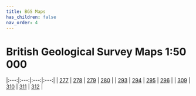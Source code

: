 ```yaml
---
title: BGS Maps
has_children: false
nav_order: 4
---
```


# British Geological Survey Maps 1:50 000

|:---:|:---:|:---:|:---:|
| [277](/uri "title") | [278](/uri "Minehead") | [279](/uri "Weston-Super-Mare") | [280](/uri "Wells") |
| [293](/uri "title") | [294](https://largeimages.bgs.ac.uk/iip/mapsportal.html?id=1001786 "Dulverton") | [295](https://largeimages.bgs.ac.uk/iip/mapsportal.html?id=1001787 "Taunton") | [296](/uri "Glastonbury") |
| [309](/uri "title") | [310](/uri "Tiverton") | [311](/uri "Wellington") | [312](/uri "Yeovil") |
